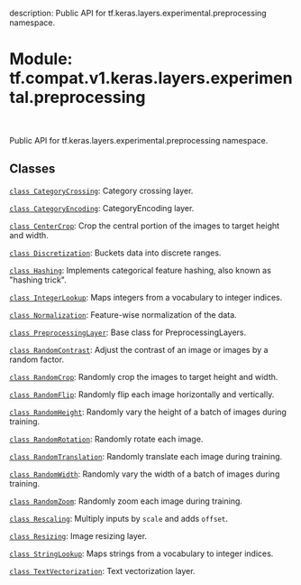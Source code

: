 description: Public API for tf.keras.layers.experimental.preprocessing namespace.

<div itemscope itemtype="http://developers.google.com/ReferenceObject">
<meta itemprop="name" content="tf.compat.v1.keras.layers.experimental.preprocessing" />
<meta itemprop="path" content="Stable" />
</div>

# Module: tf.compat.v1.keras.layers.experimental.preprocessing

<!-- Insert buttons and diff -->

<table class="tfo-notebook-buttons tfo-api nocontent" align="left">

</table>



Public API for tf.keras.layers.experimental.preprocessing namespace.



## Classes

[`class CategoryCrossing`](../../../../../../tf/keras/layers/experimental/preprocessing/CategoryCrossing.md): Category crossing layer.

[`class CategoryEncoding`](../../../../../../tf/compat/v1/keras/layers/experimental/preprocessing/CategoryEncoding.md): CategoryEncoding layer.

[`class CenterCrop`](../../../../../../tf/keras/layers/experimental/preprocessing/CenterCrop.md): Crop the central portion of the images to target height and width.

[`class Discretization`](../../../../../../tf/keras/layers/experimental/preprocessing/Discretization.md): Buckets data into discrete ranges.

[`class Hashing`](../../../../../../tf/keras/layers/experimental/preprocessing/Hashing.md): Implements categorical feature hashing, also known as "hashing trick".

[`class IntegerLookup`](../../../../../../tf/compat/v1/keras/layers/experimental/preprocessing/IntegerLookup.md): Maps integers from a vocabulary to integer indices.

[`class Normalization`](../../../../../../tf/compat/v1/keras/layers/experimental/preprocessing/Normalization.md): Feature-wise normalization of the data.

[`class PreprocessingLayer`](../../../../../../tf/keras/layers/experimental/preprocessing/PreprocessingLayer.md): Base class for PreprocessingLayers.

[`class RandomContrast`](../../../../../../tf/keras/layers/experimental/preprocessing/RandomContrast.md): Adjust the contrast of an image or images by a random factor.

[`class RandomCrop`](../../../../../../tf/keras/layers/experimental/preprocessing/RandomCrop.md): Randomly crop the images to target height and width.

[`class RandomFlip`](../../../../../../tf/keras/layers/experimental/preprocessing/RandomFlip.md): Randomly flip each image horizontally and vertically.

[`class RandomHeight`](../../../../../../tf/keras/layers/experimental/preprocessing/RandomHeight.md): Randomly vary the height of a batch of images during training.

[`class RandomRotation`](../../../../../../tf/keras/layers/experimental/preprocessing/RandomRotation.md): Randomly rotate each image.

[`class RandomTranslation`](../../../../../../tf/keras/layers/experimental/preprocessing/RandomTranslation.md): Randomly translate each image during training.

[`class RandomWidth`](../../../../../../tf/keras/layers/experimental/preprocessing/RandomWidth.md): Randomly vary the width of a batch of images during training.

[`class RandomZoom`](../../../../../../tf/keras/layers/experimental/preprocessing/RandomZoom.md): Randomly zoom each image during training.

[`class Rescaling`](../../../../../../tf/keras/layers/experimental/preprocessing/Rescaling.md): Multiply inputs by `scale` and adds `offset`.

[`class Resizing`](../../../../../../tf/keras/layers/experimental/preprocessing/Resizing.md): Image resizing layer.

[`class StringLookup`](../../../../../../tf/compat/v1/keras/layers/experimental/preprocessing/StringLookup.md): Maps strings from a vocabulary to integer indices.

[`class TextVectorization`](../../../../../../tf/compat/v1/keras/layers/experimental/preprocessing/TextVectorization.md): Text vectorization layer.

